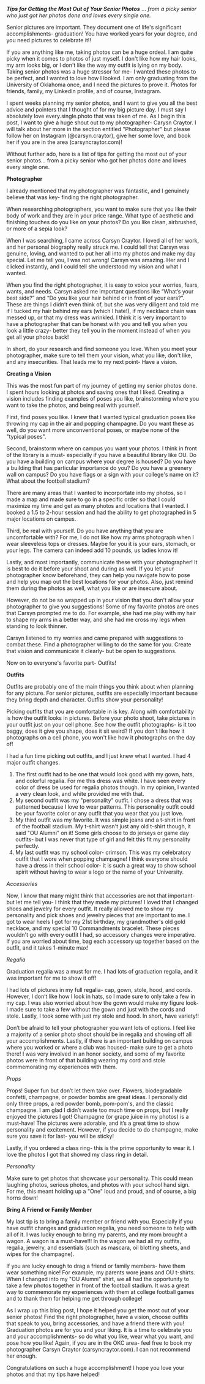 ***Tips for Getting the Most Out of Your Senior Photos*** ... *from a picky senior who just got her photos done and loves every single one.*

Senior pictures are important. They document one of life's significant accomplishments- graduation! You have worked years for your degree, and you need pictures to celebrate it!!

If you are anything like me, taking photos can be a huge ordeal. I am quite picky when it comes to photos of just myself. I don't like how my hair looks, my arm looks big, or I don't like the way my outfit is lying on my body. Taking senior photos was a huge stressor for me- I wanted these photos to be perfect, and I wanted to love how I looked. I am only graduating from the University of Oklahoma once, and I need the pictures to prove it. Photos for friends, family, my LinkedIn profile, and of course, Instagram. 

I spent weeks planning my senior photos, and I want to give you all the best advice and pointers that I thought of for my big picture day. I must say I absolutely love every.single.photo that was taken of me. As I begin this post, I want to give a huge shout out to my photographer- Carysn Craytor. I will talk about her more in the section entitled "Photographer" but please follow her on Instagram (@carsyn.craytor), give her some love, and book her if you are in the area (carsyncraytor.com)! 

Without further ado, here is a list of tips for getting the most out of your senior photos... from a picky senior who got her photos done and loves every single one. 

**Photographer**

I already mentioned that my photographer was fantastic, and I genuinely believe that was key- finding the right photographer. 

When researching photographers, you want to make sure that you like their body of work and they are in your price range. What type of aesthetic and finishing touches do you like on your photos? Do you like clean, airbrushed, or more of a sepia look?

When I was searching, I came across Carsyn Craytor. I loved all of her work, and her personal biography really struck me. I could tell that Carsyn was genuine, loving, and wanted to put her all into my photos and make my day special. Let me tell you, I was not wrong! Carsyn was amazing. Her and I clicked instantly, and I could tell she understood my vision and what I wanted. 

When you find the right photographer, it is easy to voice your worries, fears, wants, and needs. Carsyn asked me important questions like “What’s your best side?” and “Do you like your hair behind or in front of your ears?”. These are things I didn’t even think of, but she was very diligent and told me if I tucked my hair behind my ears (which I hate!), if my necklace chain was messed up, or that my dress was wrinkled. I think it is very important to have a photographer that can be honest with you and tell you when you look a little crazy- better they tell you in the moment instead of when you get all your photos back!

In short, do your research and find someone you love. When you meet your photographer, make sure to tell them your vision, what you like, don't like, and any insecurities. That leads me to my next point- Have a vision. 

**Creating a Vision**

This was the most fun part of my journey of getting my senior photos done. I spent hours looking at photos and saving ones that I liked. Creating a vision includes finding examples of poses you like, brainstorming where you want to take the photos, and being real with yourself.

First, find poses you like. I knew that I wanted typical graduation poses like throwing my cap in the air and popping champagne. Do you want these as well, do you want more unconventional poses, or maybe none of the "typical poses". 

Second, brainstorm where on campus you want your photos. I think in front of the library is a must- especially if you have a beautiful library like OU. Do you have a building on campus where your degree is housed? Do you have a building that has particular importance do you? Do you have a greenery wall on campus? Do you have flags or a sign with your college's name on it? What about the football stadium? 

There are many areas that I wanted to incorportate into my photos, so I made a map and made sure to go in a specific order so that I could maximize my time and get as many photos and locations that I wanted. I booked a 1.5 to 2-hour session and had the ability to get photographed in 5 major locations on campus.

Third, be real with yourself. Do you have anything that you are uncomfortable with? For me, I do not like how my arms photograph when I wear sleeveless tops or dresses. Maybe for you it is your ears, stomach, or your legs. The camera can indeed add 10 pounds, us ladies know it!

Lastly, and most importantly, communicate these with your photographer! It is best to do it before your shoot and during as well. If you let your photographer know beforehand, they can help you navigate how to pose and help you map out the best locations for your photos. Also, just remind them during the photos as well, what you like or are insecure about. 

However, do not be so wrapped up in your vision that you don't allow your photographer to give you suggestions! Some of my favorite photos are ones that Carsyn prompted me to do. For example, she had me play with my hair to shape my arms in a better way, and she had me cross my legs when standing to look thinner. 

Carsyn listened to my worries and came prepared with suggestions to combat these. Find a photographer willing to do the same for you. Create that vision and communicate it clearly- but be open to suggestions.

Now on to everyone's favorite part- Outfits!


**Outfits**

Outfits are probably one of the main things you think about when planning for any picture. For senior pictures, outfits are especially important because they bring depth and character. Outfits show your personality!

Picking outfits that you are comfortable in is key. Along with comfortability is how the outfit looks in pictures. Before your photo shoot, take pictures in your outfit just on your cell phone. See how the outfit photographs- is it too baggy, does it give you shape, does it sit weird? If you don't like how it photographs on a cell phone, you won't like how it photographs on the day of! 

I had a fun time picking out outfits, and I just knew what I wanted. I had 4 major outfit changes. 

1. The first outfit had to be one that would look good with my gown, hats, and colorful regalia.  For me this dress was white. I have seen every color of dress be used for regalia photos though. In my opinion, I wanted a very clean look, and white provided me with that.
2. My second outfit was my "personality" outfit. I chose a dress that was patterned because I love to wear patterns. This personality outfit could be your favorite color or any outfit that you wear that you just love.
3. My third outfit was my favorite. It was simple jeans and a t-shirt in front of the football stadium. My t-shirt wasn't just any old t-shirt though, it said "OU Alumni" on it! Some girls choose to do jerseys or game day outfits- but I was never that type of girl and felt this fit my personality perfectly.
4. My last outfit was my school color- crimson. This was my celebratory outfit that I wore when popping champagne! I think everyone should have a dress in their school color- it is such a great way to show school spirit without having to wear a logo or the name of your University.


*Accessories*

Now, I know that many might think that accessories are not that important- but let me tell you- I think that they made my pictures! I loved that I changed shoes and jewelry for every outfit. It really allowed me to show my personality and pick shoes and jewelry pieces that are important to me. I got to wear heels I got for my 21st birthday, my grandmother's old gold necklace, and my special 10 Commandments bracelet. These pieces wouldn't go with every outfit I had, so accessory changes were imperative. If you are worried about time, bag each accessory up together based on the outfit, and it takes 1-minute max!


*Regalia*

Graduation regalia was a must for me.  I had lots of graduation regalia, and it was important for me to show it off! 

I had lots of pictures in my full regalia- cap, gown, stole, hood, and cords. However, I don’t like how I look in hats, so I made sure to only take a few in my cap. I was also worried about how the gown would make my figure look- I made sure to take a few without the gown and just with the cords and stole. Lastly, I took some with just my stole and hood. In short, have variety!! 

Don’t be afraid to tell your photographer you want lots of options. I feel like a majority of a senior photo shoot should be in regalia and showing off all your accomplishments. Lastly, if there is an important building on campus where you worked or where a club was housed- make sure to get a photo there! I was very involved in an honor society, and some of my favorite photos were in front of that building wearing my cord and stole commemorating my experiences with them.


*Props*

Props! Super fun but don’t let them take over. Flowers, biodegradable confetti, champagne, or powder bombs are great ideas. I personally did only three props, a red powder bomb, pom-pom's, and the classic champagne. I am glad I didn’t waste too much time on props, but I really enjoyed the pictures I got! Champagne (or grape juice in my photos) is a must-have! The pictures were adorable, and it’s a great time to show personality and excitement. However, if you decide to do champagne, make sure you save it for last- you will be sticky!

Lastly, if you ordered a class ring- this is the prime opportunity to wear it. I love the photos I got that showed my class ring in detail. 

*Personality*

Make sure to get photos that showcase your personality. This could mean laughing photos, serious photos, and photos with your school hand sign. For me, this meant holding up a "One" loud and proud, and of course, a big horns down!

**Bring A Friend or Family Member**

My last tip is to bring a family member or friend with you. Especially if you have outfit changes and graduation regalia, you need someone to help with all of it. I was lucky enough to bring my parents, and my mom brought a wagon. A wagon is a must-have!!! In the wagon we had all my outfits, regalia, jewelry, and essentials (such as mascara, oil blotting sheets, and wipes for the champagne).

If you are lucky enough to drag a friend or family members- have them wear something nice! For example, my parents wore jeans and OU t-shirts. When I changed into my "OU Alumni" shirt, we all had the opportunity to take a few photos together in front of the football stadium. It was a great way to commemorate my experiences with them at college football games and to thank them for helping me get through college!


As I wrap up this blog post, I hope it helped you get the most out of your senior photos! Find the right photographer, have a vision, choose outfits that speak to you, bring accessories, and have a friend there with you! Graduation photos are for you and your liking. It is a time to celebrate you and your accomplishments- so do what you like, wear what you want, and pose how you like! Again, if you are in the OKC area- feel free to book my photographer Carsyn Craytor (carsyncraytor.com).  I can not recommend her enough.

Congratulations on such a huge accomplishment! I hope you love your photos and that my tips have helped!


